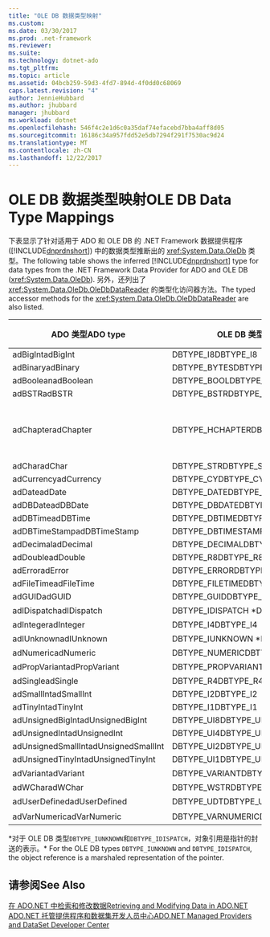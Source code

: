 ```yaml
---
title: "OLE DB 数据类型映射"
ms.custom: 
ms.date: 03/30/2017
ms.prod: .net-framework
ms.reviewer: 
ms.suite: 
ms.technology: dotnet-ado
ms.tgt_pltfrm: 
ms.topic: article
ms.assetid: 04bcb259-59d3-4fd7-894d-4f0dd0c68069
caps.latest.revision: "4"
author: JennieHubbard
ms.author: jhubbard
manager: jhubbard
ms.workload: dotnet
ms.openlocfilehash: 546f4c2e1d6c0a35daf74efacebd7bba4aff8d05
ms.sourcegitcommit: 16186c34a957fdd52e5db7294f291f7530ac9d24
ms.translationtype: MT
ms.contentlocale: zh-CN
ms.lasthandoff: 12/22/2017
---
```

# <a name="ole-db-data-type-mappings"></a><span data-ttu-id="42f5c-102">OLE DB 数据类型映射</span><span class="sxs-lookup"><span data-stu-id="42f5c-102">OLE DB Data Type Mappings</span></span>
<span data-ttu-id="42f5c-103">下表显示了针对适用于 ADO 和 OLE DB 的 .NET Framework 数据提供程序 ([!INCLUDE[dnprdnshort](../../../../includes/dnprdnshort-md.md)]) 中的数据类型推断出的 <xref:System.Data.OleDb> 类型。</span><span class="sxs-lookup"><span data-stu-id="42f5c-103">The following table shows the inferred [!INCLUDE[dnprdnshort](../../../../includes/dnprdnshort-md.md)] type for data types from the .NET Framework Data Provider for ADO and OLE DB (<xref:System.Data.OleDb>).</span></span> <span data-ttu-id="42f5c-104">另外，还列出了 <xref:System.Data.OleDb.OleDbDataReader> 的类型化访问器方法。</span><span class="sxs-lookup"><span data-stu-id="42f5c-104">The typed accessor methods for the <xref:System.Data.OleDb.OleDbDataReader> are also listed.</span></span>  
  
|<span data-ttu-id="42f5c-105">ADO 类型</span><span class="sxs-lookup"><span data-stu-id="42f5c-105">ADO type</span></span>|<span data-ttu-id="42f5c-106">OLE DB 类型</span><span class="sxs-lookup"><span data-stu-id="42f5c-106">OLE DB type</span></span>|[!INCLUDE[dnprdnshort](../../../../includes/dnprdnshort-md.md)]<span data-ttu-id="42f5c-107"> 类型</span><span class="sxs-lookup"><span data-stu-id="42f5c-107"> type</span></span>|[!INCLUDE[dnprdnshort](../../../../includes/dnprdnshort-md.md)]<span data-ttu-id="42f5c-108"> 类型化访问器</span><span class="sxs-lookup"><span data-stu-id="42f5c-108"> typed accessor</span></span>|  
|--------------|-----------------|----------------------------------------------------------------------|--------------------------------------------------------------------------------|  
|<span data-ttu-id="42f5c-109">adBigInt</span><span class="sxs-lookup"><span data-stu-id="42f5c-109">adBigInt</span></span>|<span data-ttu-id="42f5c-110">DBTYPE_I8</span><span class="sxs-lookup"><span data-stu-id="42f5c-110">DBTYPE_I8</span></span>|<span data-ttu-id="42f5c-111">Int64</span><span class="sxs-lookup"><span data-stu-id="42f5c-111">Int64</span></span>|<span data-ttu-id="42f5c-112">GetInt64()</span><span class="sxs-lookup"><span data-stu-id="42f5c-112">GetInt64()</span></span>|  
|<span data-ttu-id="42f5c-113">adBinary</span><span class="sxs-lookup"><span data-stu-id="42f5c-113">adBinary</span></span>|<span data-ttu-id="42f5c-114">DBTYPE_BYTES</span><span class="sxs-lookup"><span data-stu-id="42f5c-114">DBTYPE_BYTES</span></span>|<span data-ttu-id="42f5c-115">Byte[]</span><span class="sxs-lookup"><span data-stu-id="42f5c-115">Byte[]</span></span>|<span data-ttu-id="42f5c-116">GetBytes()</span><span class="sxs-lookup"><span data-stu-id="42f5c-116">GetBytes()</span></span>|  
|<span data-ttu-id="42f5c-117">adBoolean</span><span class="sxs-lookup"><span data-stu-id="42f5c-117">adBoolean</span></span>|<span data-ttu-id="42f5c-118">DBTYPE_BOOL</span><span class="sxs-lookup"><span data-stu-id="42f5c-118">DBTYPE_BOOL</span></span>|<span data-ttu-id="42f5c-119">Boolean</span><span class="sxs-lookup"><span data-stu-id="42f5c-119">Boolean</span></span>|<span data-ttu-id="42f5c-120">GetBoolean()</span><span class="sxs-lookup"><span data-stu-id="42f5c-120">GetBoolean()</span></span>|  
|<span data-ttu-id="42f5c-121">adBSTR</span><span class="sxs-lookup"><span data-stu-id="42f5c-121">adBSTR</span></span>|<span data-ttu-id="42f5c-122">DBTYPE_BSTR</span><span class="sxs-lookup"><span data-stu-id="42f5c-122">DBTYPE_BSTR</span></span>|<span data-ttu-id="42f5c-123">String</span><span class="sxs-lookup"><span data-stu-id="42f5c-123">String</span></span>|<span data-ttu-id="42f5c-124">GetString()</span><span class="sxs-lookup"><span data-stu-id="42f5c-124">GetString()</span></span>|  
|<span data-ttu-id="42f5c-125">adChapter</span><span class="sxs-lookup"><span data-stu-id="42f5c-125">adChapter</span></span>|<span data-ttu-id="42f5c-126">DBTYPE_HCHAPTER</span><span class="sxs-lookup"><span data-stu-id="42f5c-126">DBTYPE_HCHAPTER</span></span>|<span data-ttu-id="42f5c-127">通过 `DataReader` 支持。</span><span class="sxs-lookup"><span data-stu-id="42f5c-127">Supported through the `DataReader`.</span></span> <span data-ttu-id="42f5c-128">请参阅[检索数据使用 DataReader](../../../../docs/framework/data/adonet/retrieving-data-using-a-datareader.md)。</span><span class="sxs-lookup"><span data-stu-id="42f5c-128">See [Retrieving Data Using a DataReader](../../../../docs/framework/data/adonet/retrieving-data-using-a-datareader.md).</span></span>|<span data-ttu-id="42f5c-129">GetValue()</span><span class="sxs-lookup"><span data-stu-id="42f5c-129">GetValue()</span></span>|  
|<span data-ttu-id="42f5c-130">adChar</span><span class="sxs-lookup"><span data-stu-id="42f5c-130">adChar</span></span>|<span data-ttu-id="42f5c-131">DBTYPE_STR</span><span class="sxs-lookup"><span data-stu-id="42f5c-131">DBTYPE_STR</span></span>|<span data-ttu-id="42f5c-132">String</span><span class="sxs-lookup"><span data-stu-id="42f5c-132">String</span></span>|<span data-ttu-id="42f5c-133">GetString()</span><span class="sxs-lookup"><span data-stu-id="42f5c-133">GetString()</span></span>|  
|<span data-ttu-id="42f5c-134">adCurrency</span><span class="sxs-lookup"><span data-stu-id="42f5c-134">adCurrency</span></span>|<span data-ttu-id="42f5c-135">DBTYPE_CY</span><span class="sxs-lookup"><span data-stu-id="42f5c-135">DBTYPE_CY</span></span>|<span data-ttu-id="42f5c-136">Decimal</span><span class="sxs-lookup"><span data-stu-id="42f5c-136">Decimal</span></span>|<span data-ttu-id="42f5c-137">GetDecimal()</span><span class="sxs-lookup"><span data-stu-id="42f5c-137">GetDecimal()</span></span>|  
|<span data-ttu-id="42f5c-138">adDate</span><span class="sxs-lookup"><span data-stu-id="42f5c-138">adDate</span></span>|<span data-ttu-id="42f5c-139">DBTYPE_DATE</span><span class="sxs-lookup"><span data-stu-id="42f5c-139">DBTYPE_DATE</span></span>|<span data-ttu-id="42f5c-140">DateTime</span><span class="sxs-lookup"><span data-stu-id="42f5c-140">DateTime</span></span>|<span data-ttu-id="42f5c-141">GetDateTime()</span><span class="sxs-lookup"><span data-stu-id="42f5c-141">GetDateTime()</span></span>|  
|<span data-ttu-id="42f5c-142">adDBDate</span><span class="sxs-lookup"><span data-stu-id="42f5c-142">adDBDate</span></span>|<span data-ttu-id="42f5c-143">DBTYPE_DBDATE</span><span class="sxs-lookup"><span data-stu-id="42f5c-143">DBTYPE_DBDATE</span></span>|<span data-ttu-id="42f5c-144">DateTime</span><span class="sxs-lookup"><span data-stu-id="42f5c-144">DateTime</span></span>|<span data-ttu-id="42f5c-145">GetDateTime()</span><span class="sxs-lookup"><span data-stu-id="42f5c-145">GetDateTime()</span></span>|  
|<span data-ttu-id="42f5c-146">adDBTime</span><span class="sxs-lookup"><span data-stu-id="42f5c-146">adDBTime</span></span>|<span data-ttu-id="42f5c-147">DBTYPE_DBTIME</span><span class="sxs-lookup"><span data-stu-id="42f5c-147">DBTYPE_DBTIME</span></span>|<span data-ttu-id="42f5c-148">DateTime</span><span class="sxs-lookup"><span data-stu-id="42f5c-148">DateTime</span></span>|<span data-ttu-id="42f5c-149">GetDateTime()</span><span class="sxs-lookup"><span data-stu-id="42f5c-149">GetDateTime()</span></span>|  
|<span data-ttu-id="42f5c-150">adDBTimeStamp</span><span class="sxs-lookup"><span data-stu-id="42f5c-150">adDBTimeStamp</span></span>|<span data-ttu-id="42f5c-151">DBTYPE_DBTIMESTAMP</span><span class="sxs-lookup"><span data-stu-id="42f5c-151">DBTYPE_DBTIMESTAMP</span></span>|<span data-ttu-id="42f5c-152">DateTime</span><span class="sxs-lookup"><span data-stu-id="42f5c-152">DateTime</span></span>|<span data-ttu-id="42f5c-153">GetDateTime()</span><span class="sxs-lookup"><span data-stu-id="42f5c-153">GetDateTime()</span></span>|  
|<span data-ttu-id="42f5c-154">adDecimal</span><span class="sxs-lookup"><span data-stu-id="42f5c-154">adDecimal</span></span>|<span data-ttu-id="42f5c-155">DBTYPE_DECIMAL</span><span class="sxs-lookup"><span data-stu-id="42f5c-155">DBTYPE_DECIMAL</span></span>|<span data-ttu-id="42f5c-156">Decimal</span><span class="sxs-lookup"><span data-stu-id="42f5c-156">Decimal</span></span>|<span data-ttu-id="42f5c-157">GetDecimal()</span><span class="sxs-lookup"><span data-stu-id="42f5c-157">GetDecimal()</span></span>|  
|<span data-ttu-id="42f5c-158">adDouble</span><span class="sxs-lookup"><span data-stu-id="42f5c-158">adDouble</span></span>|<span data-ttu-id="42f5c-159">DBTYPE_R8</span><span class="sxs-lookup"><span data-stu-id="42f5c-159">DBTYPE_R8</span></span>|<span data-ttu-id="42f5c-160">Double</span><span class="sxs-lookup"><span data-stu-id="42f5c-160">Double</span></span>|<span data-ttu-id="42f5c-161">GetDouble()</span><span class="sxs-lookup"><span data-stu-id="42f5c-161">GetDouble()</span></span>|  
|<span data-ttu-id="42f5c-162">adError</span><span class="sxs-lookup"><span data-stu-id="42f5c-162">adError</span></span>|<span data-ttu-id="42f5c-163">DBTYPE_ERROR</span><span class="sxs-lookup"><span data-stu-id="42f5c-163">DBTYPE_ERROR</span></span>|<span data-ttu-id="42f5c-164">ExternalException</span><span class="sxs-lookup"><span data-stu-id="42f5c-164">ExternalException</span></span>|<span data-ttu-id="42f5c-165">GetValue()</span><span class="sxs-lookup"><span data-stu-id="42f5c-165">GetValue()</span></span>|  
|<span data-ttu-id="42f5c-166">adFileTime</span><span class="sxs-lookup"><span data-stu-id="42f5c-166">adFileTime</span></span>|<span data-ttu-id="42f5c-167">DBTYPE_FILETIME</span><span class="sxs-lookup"><span data-stu-id="42f5c-167">DBTYPE_FILETIME</span></span>|<span data-ttu-id="42f5c-168">DateTime</span><span class="sxs-lookup"><span data-stu-id="42f5c-168">DateTime</span></span>|<span data-ttu-id="42f5c-169">GetDateTime()</span><span class="sxs-lookup"><span data-stu-id="42f5c-169">GetDateTime()</span></span>|  
|<span data-ttu-id="42f5c-170">adGUID</span><span class="sxs-lookup"><span data-stu-id="42f5c-170">adGUID</span></span>|<span data-ttu-id="42f5c-171">DBTYPE_GUID</span><span class="sxs-lookup"><span data-stu-id="42f5c-171">DBTYPE_GUID</span></span>|<span data-ttu-id="42f5c-172">Guid</span><span class="sxs-lookup"><span data-stu-id="42f5c-172">Guid</span></span>|<span data-ttu-id="42f5c-173">GetGuid()</span><span class="sxs-lookup"><span data-stu-id="42f5c-173">GetGuid()</span></span>|  
|<span data-ttu-id="42f5c-174">adIDispatch</span><span class="sxs-lookup"><span data-stu-id="42f5c-174">adIDispatch</span></span>|<span data-ttu-id="42f5c-175">DBTYPE_IDISPATCH *</span><span class="sxs-lookup"><span data-stu-id="42f5c-175">DBTYPE_IDISPATCH *</span></span>|<span data-ttu-id="42f5c-176">对象</span><span class="sxs-lookup"><span data-stu-id="42f5c-176">Object</span></span>|<span data-ttu-id="42f5c-177">GetValue()</span><span class="sxs-lookup"><span data-stu-id="42f5c-177">GetValue()</span></span>|  
|<span data-ttu-id="42f5c-178">adInteger</span><span class="sxs-lookup"><span data-stu-id="42f5c-178">adInteger</span></span>|<span data-ttu-id="42f5c-179">DBTYPE_I4</span><span class="sxs-lookup"><span data-stu-id="42f5c-179">DBTYPE_I4</span></span>|<span data-ttu-id="42f5c-180">Int32</span><span class="sxs-lookup"><span data-stu-id="42f5c-180">Int32</span></span>|<span data-ttu-id="42f5c-181">GetInt32()</span><span class="sxs-lookup"><span data-stu-id="42f5c-181">GetInt32()</span></span>|  
|<span data-ttu-id="42f5c-182">adIUnknown</span><span class="sxs-lookup"><span data-stu-id="42f5c-182">adIUnknown</span></span>|<span data-ttu-id="42f5c-183">DBTYPE_IUNKNOWN *</span><span class="sxs-lookup"><span data-stu-id="42f5c-183">DBTYPE_IUNKNOWN *</span></span>|<span data-ttu-id="42f5c-184">对象</span><span class="sxs-lookup"><span data-stu-id="42f5c-184">Object</span></span>|<span data-ttu-id="42f5c-185">GetValue()</span><span class="sxs-lookup"><span data-stu-id="42f5c-185">GetValue()</span></span>|  
|<span data-ttu-id="42f5c-186">adNumeric</span><span class="sxs-lookup"><span data-stu-id="42f5c-186">adNumeric</span></span>|<span data-ttu-id="42f5c-187">DBTYPE_NUMERIC</span><span class="sxs-lookup"><span data-stu-id="42f5c-187">DBTYPE_NUMERIC</span></span>|<span data-ttu-id="42f5c-188">Decimal</span><span class="sxs-lookup"><span data-stu-id="42f5c-188">Decimal</span></span>|<span data-ttu-id="42f5c-189">GetDecimal()</span><span class="sxs-lookup"><span data-stu-id="42f5c-189">GetDecimal()</span></span>|  
|<span data-ttu-id="42f5c-190">adPropVariant</span><span class="sxs-lookup"><span data-stu-id="42f5c-190">adPropVariant</span></span>|<span data-ttu-id="42f5c-191">DBTYPE_PROPVARIANT</span><span class="sxs-lookup"><span data-stu-id="42f5c-191">DBTYPE_PROPVARIANT</span></span>|<span data-ttu-id="42f5c-192">对象</span><span class="sxs-lookup"><span data-stu-id="42f5c-192">Object</span></span>|<span data-ttu-id="42f5c-193">GetValue()</span><span class="sxs-lookup"><span data-stu-id="42f5c-193">GetValue()</span></span>|  
|<span data-ttu-id="42f5c-194">adSingle</span><span class="sxs-lookup"><span data-stu-id="42f5c-194">adSingle</span></span>|<span data-ttu-id="42f5c-195">DBTYPE_R4</span><span class="sxs-lookup"><span data-stu-id="42f5c-195">DBTYPE_R4</span></span>|<span data-ttu-id="42f5c-196">Single</span><span class="sxs-lookup"><span data-stu-id="42f5c-196">Single</span></span>|<span data-ttu-id="42f5c-197">GetFloat()</span><span class="sxs-lookup"><span data-stu-id="42f5c-197">GetFloat()</span></span>|  
|<span data-ttu-id="42f5c-198">adSmallInt</span><span class="sxs-lookup"><span data-stu-id="42f5c-198">adSmallInt</span></span>|<span data-ttu-id="42f5c-199">DBTYPE_I2</span><span class="sxs-lookup"><span data-stu-id="42f5c-199">DBTYPE_I2</span></span>|<span data-ttu-id="42f5c-200">Int16</span><span class="sxs-lookup"><span data-stu-id="42f5c-200">Int16</span></span>|<span data-ttu-id="42f5c-201">GetInt16()</span><span class="sxs-lookup"><span data-stu-id="42f5c-201">GetInt16()</span></span>|  
|<span data-ttu-id="42f5c-202">adTinyInt</span><span class="sxs-lookup"><span data-stu-id="42f5c-202">adTinyInt</span></span>|<span data-ttu-id="42f5c-203">DBTYPE_I1</span><span class="sxs-lookup"><span data-stu-id="42f5c-203">DBTYPE_I1</span></span>|<span data-ttu-id="42f5c-204">Byte</span><span class="sxs-lookup"><span data-stu-id="42f5c-204">Byte</span></span>|<span data-ttu-id="42f5c-205">GetByte()</span><span class="sxs-lookup"><span data-stu-id="42f5c-205">GetByte()</span></span>|  
|<span data-ttu-id="42f5c-206">adUnsignedBigInt</span><span class="sxs-lookup"><span data-stu-id="42f5c-206">adUnsignedBigInt</span></span>|<span data-ttu-id="42f5c-207">DBTYPE_UI8</span><span class="sxs-lookup"><span data-stu-id="42f5c-207">DBTYPE_UI8</span></span>|<span data-ttu-id="42f5c-208">UInt64</span><span class="sxs-lookup"><span data-stu-id="42f5c-208">UInt64</span></span>|<span data-ttu-id="42f5c-209">GetValue()</span><span class="sxs-lookup"><span data-stu-id="42f5c-209">GetValue()</span></span>|  
|<span data-ttu-id="42f5c-210">adUnsignedInt</span><span class="sxs-lookup"><span data-stu-id="42f5c-210">adUnsignedInt</span></span>|<span data-ttu-id="42f5c-211">DBTYPE_UI4</span><span class="sxs-lookup"><span data-stu-id="42f5c-211">DBTYPE_UI4</span></span>|<span data-ttu-id="42f5c-212">UInt32</span><span class="sxs-lookup"><span data-stu-id="42f5c-212">UInt32</span></span>|<span data-ttu-id="42f5c-213">GetValue()</span><span class="sxs-lookup"><span data-stu-id="42f5c-213">GetValue()</span></span>|  
|<span data-ttu-id="42f5c-214">adUnsignedSmallInt</span><span class="sxs-lookup"><span data-stu-id="42f5c-214">adUnsignedSmallInt</span></span>|<span data-ttu-id="42f5c-215">DBTYPE_UI2</span><span class="sxs-lookup"><span data-stu-id="42f5c-215">DBTYPE_UI2</span></span>|<span data-ttu-id="42f5c-216">UInt16</span><span class="sxs-lookup"><span data-stu-id="42f5c-216">UInt16</span></span>|<span data-ttu-id="42f5c-217">GetValue()</span><span class="sxs-lookup"><span data-stu-id="42f5c-217">GetValue()</span></span>|  
|<span data-ttu-id="42f5c-218">adUnsignedTinyInt</span><span class="sxs-lookup"><span data-stu-id="42f5c-218">adUnsignedTinyInt</span></span>|<span data-ttu-id="42f5c-219">DBTYPE_UI1</span><span class="sxs-lookup"><span data-stu-id="42f5c-219">DBTYPE_UI1</span></span>|<span data-ttu-id="42f5c-220">Byte</span><span class="sxs-lookup"><span data-stu-id="42f5c-220">Byte</span></span>|<span data-ttu-id="42f5c-221">GetByte()</span><span class="sxs-lookup"><span data-stu-id="42f5c-221">GetByte()</span></span>|  
|<span data-ttu-id="42f5c-222">adVariant</span><span class="sxs-lookup"><span data-stu-id="42f5c-222">adVariant</span></span>|<span data-ttu-id="42f5c-223">DBTYPE_VARIANT</span><span class="sxs-lookup"><span data-stu-id="42f5c-223">DBTYPE_VARIANT</span></span>|<span data-ttu-id="42f5c-224">对象</span><span class="sxs-lookup"><span data-stu-id="42f5c-224">Object</span></span>|<span data-ttu-id="42f5c-225">GetValue()</span><span class="sxs-lookup"><span data-stu-id="42f5c-225">GetValue()</span></span>|  
|<span data-ttu-id="42f5c-226">adWChar</span><span class="sxs-lookup"><span data-stu-id="42f5c-226">adWChar</span></span>|<span data-ttu-id="42f5c-227">DBTYPE_WSTR</span><span class="sxs-lookup"><span data-stu-id="42f5c-227">DBTYPE_WSTR</span></span>|<span data-ttu-id="42f5c-228">String</span><span class="sxs-lookup"><span data-stu-id="42f5c-228">String</span></span>|<span data-ttu-id="42f5c-229">GetString()</span><span class="sxs-lookup"><span data-stu-id="42f5c-229">GetString()</span></span>|  
|<span data-ttu-id="42f5c-230">adUserDefined</span><span class="sxs-lookup"><span data-stu-id="42f5c-230">adUserDefined</span></span>|<span data-ttu-id="42f5c-231">DBTYPE_UDT</span><span class="sxs-lookup"><span data-stu-id="42f5c-231">DBTYPE_UDT</span></span>|<span data-ttu-id="42f5c-232">不受支持</span><span class="sxs-lookup"><span data-stu-id="42f5c-232">not supported</span></span>||  
|<span data-ttu-id="42f5c-233">adVarNumeric</span><span class="sxs-lookup"><span data-stu-id="42f5c-233">adVarNumeric</span></span>|<span data-ttu-id="42f5c-234">DBTYPE_VARNUMERIC</span><span class="sxs-lookup"><span data-stu-id="42f5c-234">DBTYPE_VARNUMERIC</span></span>|<span data-ttu-id="42f5c-235">不受支持</span><span class="sxs-lookup"><span data-stu-id="42f5c-235">not supported</span></span>||  
  
 <span data-ttu-id="42f5c-236">\*对于 OLE DB 类型`DBTYPE_IUNKNOWN`和`DBTYPE_IDISPATCH`，对象引用是指针的封送的表示。</span><span class="sxs-lookup"><span data-stu-id="42f5c-236">\* For the OLE DB types `DBTYPE_IUNKNOWN` and `DBTYPE_IDISPATCH`, the object reference is a marshaled representation of the pointer.</span></span>  
  
## <a name="see-also"></a><span data-ttu-id="42f5c-237">请参阅</span><span class="sxs-lookup"><span data-stu-id="42f5c-237">See Also</span></span>  
 [<span data-ttu-id="42f5c-238">在 ADO.NET 中检索和修改数据</span><span class="sxs-lookup"><span data-stu-id="42f5c-238">Retrieving and Modifying Data in ADO.NET</span></span>](../../../../docs/framework/data/adonet/retrieving-and-modifying-data.md)  
 [<span data-ttu-id="42f5c-239">ADO.NET 托管提供程序和数据集开发人员中心</span><span class="sxs-lookup"><span data-stu-id="42f5c-239">ADO.NET Managed Providers and DataSet Developer Center</span></span>](http://go.microsoft.com/fwlink/?LinkId=217917)
